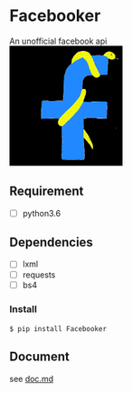 # Facebooker
 An unofficial facebook api
 <br>
 <img src="./logo.png" width="200">
## Requirement
- [ ] python3.6

## Dependencies
- [ ] lxml
- [ ] requests
- [ ] bs4

### Install
```
$ pip install Facebooker
```

## Document
see [doc.md](https://github.com/gpwork4u/Facebooker/blob/master/doc.md)

